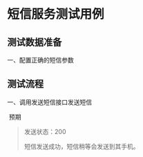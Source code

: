# 短信服务测试用例

## 测试数据准备

一、配置正确的短信参数

## 测试流程

一、调用发送短信接口发送短信

​    预期

> 发送状态：200
>
> 短信发送成功，短信稍等会发送到其手机。

